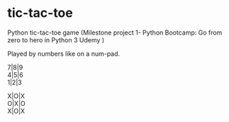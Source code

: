 # tic-tac-toe
Python tic-tac-toe game (Milestone project 1- Python Bootcamp: Go from zero to hero in Python 3 Udemy )

Played by numbers like on a num-pad. 

7|8|9                 
4|5|6  
1|2|3                
                                        
X|O|X       
O|X|O               
X|O|X                    
